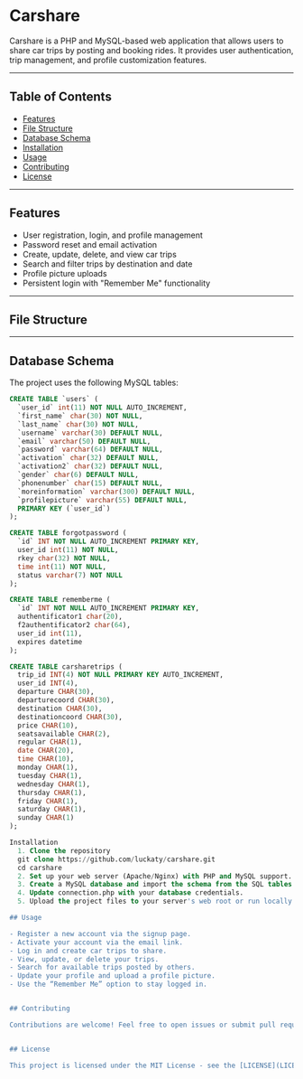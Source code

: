 # Carshare

Carshare is a PHP and MySQL-based web application that allows users to share car trips by posting and booking rides. It provides user authentication, trip management, and profile customization features.

---

## Table of Contents

- [Features](#features)  
- [File Structure](#file-structure)  
- [Database Schema](#database-schema)  
- [Installation](#installation)  
- [Usage](#usage)  
- [Contributing](#contributing)  
- [License](#license)  

---

## Features

- User registration, login, and profile management  
- Password reset and email activation  
- Create, update, delete, and view car trips  
- Search and filter trips by destination and date  
- Profile picture uploads  
- Persistent login with "Remember Me" functionality  

---

## File Structure


---

## Database Schema

The project uses the following MySQL tables:

```sql
CREATE TABLE `users` (
  `user_id` int(11) NOT NULL AUTO_INCREMENT,
  `first_name` char(30) NOT NULL,
  `last_name` char(30) NOT NULL,
  `username` varchar(30) DEFAULT NULL,
  `email` varchar(50) DEFAULT NULL,
  `password` varchar(64) DEFAULT NULL,
  `activation` char(32) DEFAULT NULL,
  `activation2` char(32) DEFAULT NULL,
  `gender` char(6) DEFAULT NULL,
  `phonenumber` char(15) DEFAULT NULL,
  `moreinformation` varchar(300) DEFAULT NULL,
  `profilepicture` varchar(55) DEFAULT NULL,
  PRIMARY KEY (`user_id`)
);

CREATE TABLE forgotpassword (
  `id` INT NOT NULL AUTO_INCREMENT PRIMARY KEY,
  user_id int(11) NOT NULL,
  rkey char(32) NOT NULL,
  time int(11) NOT NULL,
  status varchar(7) NOT NULL
);

CREATE TABLE rememberme (
  `id` INT NOT NULL AUTO_INCREMENT PRIMARY KEY,
  authentificator1 char(20),
  f2authentificator2 char(64),
  user_id int(11),
  expires datetime
);

CREATE TABLE carsharetrips (
  trip_id INT(4) NOT NULL PRIMARY KEY AUTO_INCREMENT,
  user_id INT(4),
  departure CHAR(30),
  departurecoord CHAR(30),
  destination CHAR(30),
  destinationcoord CHAR(30),
  price CHAR(10),
  seatsavailable CHAR(2),
  regular CHAR(1),
  date CHAR(20),
  time CHAR(10),
  monday CHAR(1),
  tuesday CHAR(1),
  wednesday CHAR(1),
  thursday CHAR(1),
  friday CHAR(1),
  saturday CHAR(1),
  sunday CHAR(1)
);

Installation
  1. Clone the repository
  git clone https://github.com/luckaty/carshare.git
  cd carshare
  2. Set up your web server (Apache/Nginx) with PHP and MySQL support.
  3. Create a MySQL database and import the schema from the SQL tables above.
  4. Update connection.php with your database credentials.
  5. Upload the project files to your server's web root or run locally with a local server (XAMPP, MAMP, etc.).

## Usage

- Register a new account via the signup page.
- Activate your account via the email link.
- Log in and create car trips to share.
- View, update, or delete your trips.
- Search for available trips posted by others.
- Update your profile and upload a profile picture.
- Use the “Remember Me” option to stay logged in.


## Contributing

Contributions are welcome! Feel free to open issues or submit pull requests for improvements and bug fixes.


## License

This project is licensed under the MIT License - see the [LICENSE](LICENSE) file for details.


